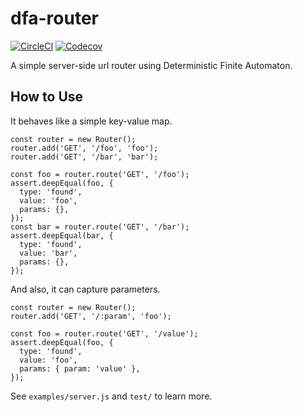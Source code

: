 # dfa-router

[![CircleCI](https://img.shields.io/circleci/project/github/KOBA789/dfa-router.svg?style=flat-square)](https://circleci.com/gh/KOBA789/dfa-router)
[![Codecov](https://img.shields.io/codecov/c/github/KOBA789/dfa-router.svg?style=flat-square)](https://codecov.io/gh/KOBA789/dfa-router)

A simple server-side url router using Deterministic Finite Automaton.

## How to Use

It behaves like a simple key-value map.

```
const router = new Router();
router.add('GET', '/foo', 'foo');
router.add('GET', '/bar', 'bar');

const foo = router.route('GET', '/foo');
assert.deepEqual(foo, {
  type: 'found',
  value: 'foo',
  params: {},
});
const bar = router.route('GET', '/bar');
assert.deepEqual(bar, {
  type: 'found',
  value: 'bar',
  params: {},
});
```

And also, it can capture parameters.

```
const router = new Router();
router.add('GET', '/:param', 'foo');

const foo = router.route('GET', '/value');
assert.deepEqual(foo, {
  type: 'found',
  value: 'foo',
  params: { param: 'value' },
});
```

See `examples/server.js` and `test/` to learn more.
